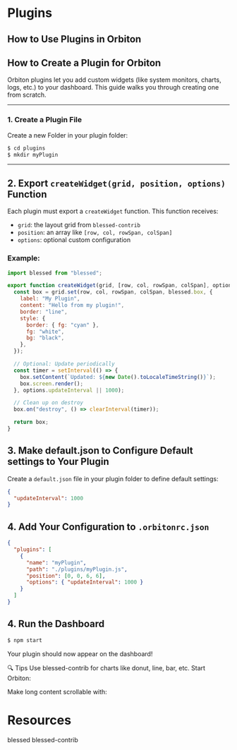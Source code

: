 # Plugins

## How to Use Plugins in Orbiton

## How to Create a Plugin for Orbiton

Orbiton plugins let you add custom widgets (like system monitors, charts, logs, etc.) to your dashboard. This guide walks you through creating one from scratch.

---

### 1. Create a Plugin File

Create a new Folder in your plugin folder:

```bash
$ cd plugins
$ mkdir myPlugin
```

---

## 2. Export `createWidget(grid, position, options)` Function

Each plugin must export a `createWidget` function. This function receives:

- `grid`: the layout grid from `blessed-contrib`
- `position`: an array like `[row, col, rowSpan, colSpan]`
- `options`: optional custom configuration

### Example:

```js
import blessed from "blessed";

export function createWidget(grid, [row, col, rowSpan, colSpan], options = {}) {
  const box = grid.set(row, col, rowSpan, colSpan, blessed.box, {
    label: "My Plugin",
    content: "Hello from my plugin!",
    border: "line",
    style: {
      border: { fg: "cyan" },
      fg: "white",
      bg: "black",
    },
  });

  // Optional: Update periodically
  const timer = setInterval(() => {
    box.setContent(`Updated: ${new Date().toLocaleTimeString()}`);
    box.screen.render();
  }, options.updateInterval || 1000);

  // Clean up on destroy
  box.on("destroy", () => clearInterval(timer));

  return box;
}
```

<!-- ## 3. Add the Plugin to Your Config

In orbiton.config.js, register your plugin:

```js
export default {
  plugins: [
    {
      path: "./plugins/myPlugin.js",
      position: [0, 0, 6, 6], // row, col, rowSpan, colSpan
      options: { updateInterval: 1000 },
    },
  ],
};
``` -->

## 3. Make default.json to Configure Default settings to Your Plugin

Create a `default.json` file in your plugin folder to define default settings:

```json
{
  "updateInterval": 1000
}
```

## 4. Add Your Configuration to `.orbitonrc.json`

```json
{
  "plugins": [
    {
      "name": "myPlugin",
      "path": "./plugins/myPlugin.js",
      "position": [0, 0, 6, 6],
      "options": { "updateInterval": 1000 }
    }
  ]
}
```

## 4. Run the Dashboard

```bash
$ npm start
```

Your plugin should now appear on the dashboard!

🔍 Tips
Use blessed-contrib for charts like donut, line, bar, etc.
Start Orbiton:

Make long content scrollable with:

# Resources

blessed
blessed-contrib

